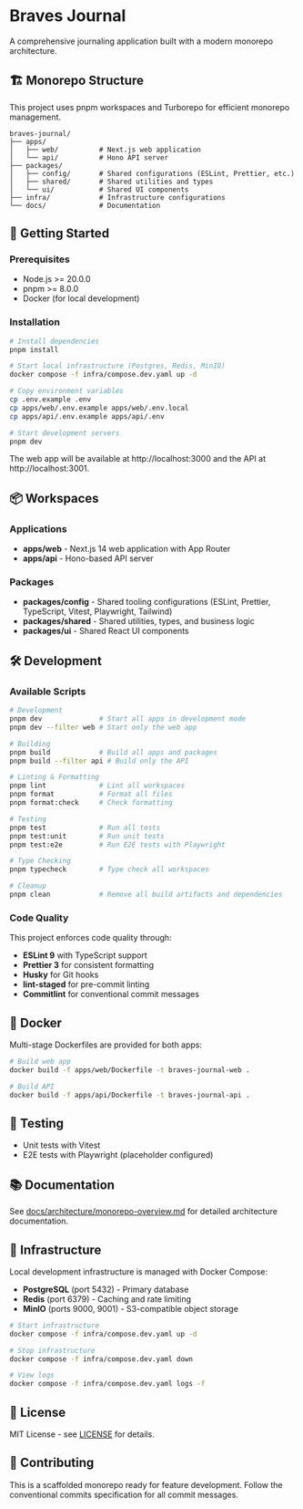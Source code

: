 # Braves Journal

A comprehensive journaling application built with a modern monorepo architecture.

## 🏗️ Monorepo Structure

This project uses pnpm workspaces and Turborepo for efficient monorepo management.

```
braves-journal/
├── apps/
│   ├── web/          # Next.js web application
│   └── api/          # Hono API server
├── packages/
│   ├── config/       # Shared configurations (ESLint, Prettier, etc.)
│   ├── shared/       # Shared utilities and types
│   └── ui/           # Shared UI components
├── infra/            # Infrastructure configurations
└── docs/             # Documentation
```

## 🚀 Getting Started

### Prerequisites

- Node.js >= 20.0.0
- pnpm >= 8.0.0
- Docker (for local development)

### Installation

```bash
# Install dependencies
pnpm install

# Start local infrastructure (Postgres, Redis, MinIO)
docker compose -f infra/compose.dev.yaml up -d

# Copy environment variables
cp .env.example .env
cp apps/web/.env.example apps/web/.env.local
cp apps/api/.env.example apps/api/.env

# Start development servers
pnpm dev
```

The web app will be available at http://localhost:3000 and the API at http://localhost:3001.

## 📦 Workspaces

### Applications

- **apps/web** - Next.js 14 web application with App Router
- **apps/api** - Hono-based API server

### Packages

- **packages/config** - Shared tooling configurations (ESLint, Prettier, TypeScript, Vitest, Playwright, Tailwind)
- **packages/shared** - Shared utilities, types, and business logic
- **packages/ui** - Shared React UI components

## 🛠️ Development

### Available Scripts

```bash
# Development
pnpm dev              # Start all apps in development mode
pnpm dev --filter web # Start only the web app

# Building
pnpm build            # Build all apps and packages
pnpm build --filter api # Build only the API

# Linting & Formatting
pnpm lint             # Lint all workspaces
pnpm format           # Format all files
pnpm format:check     # Check formatting

# Testing
pnpm test             # Run all tests
pnpm test:unit        # Run unit tests
pnpm test:e2e         # Run E2E tests with Playwright

# Type Checking
pnpm typecheck        # Type check all workspaces

# Cleanup
pnpm clean            # Remove all build artifacts and dependencies
```

### Code Quality

This project enforces code quality through:

- **ESLint 9** with TypeScript support
- **Prettier 3** for consistent formatting
- **Husky** for Git hooks
- **lint-staged** for pre-commit linting
- **Commitlint** for conventional commit messages

## 🐳 Docker

Multi-stage Dockerfiles are provided for both apps:

```bash
# Build web app
docker build -f apps/web/Dockerfile -t braves-journal-web .

# Build API
docker build -f apps/api/Dockerfile -t braves-journal-api .
```

## 🧪 Testing

- Unit tests with Vitest
- E2E tests with Playwright (placeholder configured)

## 📚 Documentation

See [docs/architecture/monorepo-overview.md](docs/architecture/monorepo-overview.md) for detailed architecture documentation.

## 🔧 Infrastructure

Local development infrastructure is managed with Docker Compose:

- **PostgreSQL** (port 5432) - Primary database
- **Redis** (port 6379) - Caching and rate limiting
- **MinIO** (ports 9000, 9001) - S3-compatible object storage

```bash
# Start infrastructure
docker compose -f infra/compose.dev.yaml up -d

# Stop infrastructure
docker compose -f infra/compose.dev.yaml down

# View logs
docker compose -f infra/compose.dev.yaml logs -f
```

## 📝 License

MIT License - see [LICENSE](LICENSE) for details.

## 🤝 Contributing

This is a scaffolded monorepo ready for feature development. Follow the conventional commits specification for all commit messages.
